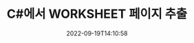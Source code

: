 ---
############################# Static ############################
layout: "auto-gen-merger"
date: 2022-09-19T14:10:58
draft: false
otherformats: 

############################# Head ############################
head_title: "C#에서 WORKSHEET 페이지 추출"
head_description: "C#의 WORKSHEET 파일에서 페이지를 빠르게 추출합니다. 문서 병합 API를 사용하여 선택한 페이지가 포함된 새 문서를 저장합니다."

############################# Header ############################
title: "C#에서 WORKSHEET 페이지 추출"
description: "몇 줄의 .NET 코드로 WORKSHEET 페이지를 추출합니다."
bg_image: "https://cms.admin.containerize.com/templates/aspose/App_Themes/V3/images/bg/header1.png"
bg_overlay: false
button:
    enable: true
    icon: "fas fa-arrow-down"
    label: "무료 평가판 다운로드"
    link: "https://downloads.groupdocs.com/merger/net"

############################# SubMenu ############################
submenu:
    enable: true

    left:
        img_alt: "GroupDocs.Merger for .NET"
        image: "https://cms.admin.containerize.com/templates/groupdocs/images/product-logos/90x90-noborder/groupdocs-merger-net.png"
        product: "GroupDocs.Merger"
        platform: ".NET"

    middle:
        button:

            # button loop
            - link: "https://apireference.groupdocs.com/merger/net"
              text: "API 참조"

            # button loop
            - link: "https://github.com/groupdocs-merger"
              text: "코드 예"

            # button loop
            - link: "https://products.groupdocs.app/merger/family"
              text: "라이브 데모"

            # button loop
            - link: "https://purchase.groupdocs.com/pricing/merger/net"
              text: "가격"

    right:
        link_download: "https://downloads.groupdocs.com/merger"
        link_learn: "https://docs.groupdocs.com/merger/net"
        link_buy: "https://purchase.groupdocs.com"

############################# About ############################
about:
    enable: true
    title: "GroupDocs.Merger for .NET API 정보"
    content: |
        [GroupDocs.Merger for .NET](/ko/merger/net/)는 PDF, Microsoft Office(Word, Excel, PowerPoint)를 비롯한 다양한 문서 형식 간에 안전하게 병합 및 분할할 수 있는 간단한 솔루션을 제공합니다. , OneNote), OpenDocument, HTML, 이미지 및 .NET 응용 프로그램 내의 많은 기타. 몇 줄의 코드만 추가하면 이동, 제거, 회전, 교환, 추출 또는 문서 내 페이지 방향 변경과 같은 여러 문서 작업을 수행할 수 있습니다. 문서 병합 API는 문서 구조, 서식 및 페이지 콘텐츠를 분석하기 위해 문서 페이지를 이미지로 미리보기도 지원합니다.
        
        GroupDocs.Merger API는 파일 페이지 추출 기능이 필요한 기업 솔루션에 적합한 선택입니다. 이러한 API는 .NET Framework, .NET Standard, .NET Core, Mono을 포함한 모든 주요 운영 체제 및 플랫폼에서 잘 지원됩니다.

############################# Steps ############################
steps:
    enable: true
    title_left: ".NET에서 WORKSHEET 파일 페이지 추출"
    content_left: |
        [GroupDocs.Merger for .NET](/ko/merger/net/)를 사용하면 C# 개발자가 WORKSHEET 파일에서 원하는 페이지를 쉽게 추출하여 다른 이름으로 저장할 수 있습니다. 몇 가지 간단한 단계를 구현하여 선택한 페이지를 포함하는 새 파일.
        
        * 결과 문서에 나타나야 하는 페이지 번호로 **ExtractOptions**를 초기화합니다.
        * **Merger**의 새 인스턴스를 만들고 소스 문서 경로를 생성자 매개변수로 전달합니다.
        * **ExtractPages**를 호출하고 **ExtractOptions** 개체를 전달합니다.
        * **저장**을 호출하고 결과 문서를 저장할 파일 경로를 지정합니다.

    title_right: "시스템 요구 사항"
    content_right: |
        GroupDocs.Merger for .NET API는 모든 주요 플랫폼 및 운영 체제에서 지원됩니다. 아래 코드를 실행하기 전에 시스템에 다음 전제 조건이 설치되어 있는지 확인하십시오.

        * 운영 체제: Microsoft Windows, Linux, MacOS
        * 개발 환경: Visual Studio, Xamarin, MonoDevelop
        * 프레임워크: .NET Framework, .NET Standard, .NET Core, Mono
        * [NuGet](https://www.nuget.org/packages/groupdocs.merger)에서 최신 버전의 GroupDocs.Merger for .NET 다운로드
         
    code: |
     {{% merger/additional-styles %}}
     {{< merger/code-merger title="C# 예제 코드를 사용하여 WORKSHEET 파일 페이지를 추출하는 방법">}}

        ```csharp    
        // GroupDocs.Merger API를 사용하여 WORKSHEET 파일 페이지 추출
        // 선택한 페이지 번호로 ExtractOptions 클래스 초기화
        ExtractOptions extractOptions = new ExtractOptions(new int[] { 2, 5 });

        // 입력 WORKSHEET 문서로 병합을 인스턴스화
        using (Merger merger = new Merger("input.worksheet"))
          {
            // ExtractPages 메서드를 호출하고 ExtractOptions 개체를 전달합니다.
            merger.ExtractPages(extractOptions);
    
            // Save 메서드를 호출하여 추출된 페이지와 함께 출력 문서를 저장합니다.
            merger.Save("output.worksheet");
          }
        ```
     {{< /merger/code-merger >}}

############################# Demos ############################
demos:
    enable: true
    title: "라이브 데모 - 온라인에서 WORKSHEET 페이지 추출"
    content: |
       지금 바로 [GroupDocs.Merger Live Demos](https://products.groupdocs.app/splitter/extract-pages/worksheet) 웹사이트를 방문하여 WORKSHEET 파일 페이지의 압축을 풉니다.
       라이브 데모에는 다음과 같은 이점이 있습니다.
        
############################# About Formats ############################
about_formats:
    enable: true

############################# More Formats ############################
more_formats:
    enable: true
    title: "다른 문서 형식에서 페이지 추출"
    content: |
        .NET은(는) 파일 형식 및 이미지에 대한 병합 및 분할 API를 문서화합니다. 아래에 설명된 대로 인기 있는 파일 형식 중 일부를 추출하십시오.

############################# Back to top ###############################
back_to_top:
    enable: true
---